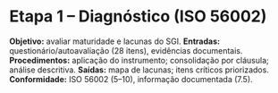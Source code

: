 # Etapa 1 – Diagnóstico (ISO 56002)
**Objetivo:** avaliar maturidade e lacunas do SGI.
**Entradas:** questionário/autoavaliação (28 itens), evidências documentais.
**Procedimentos:** aplicação do instrumento; consolidação por cláusula; análise descritiva.
**Saídas:** mapa de lacunas; itens críticos priorizados.
**Conformidade:** ISO 56002 (5–10), informação documentada (7.5).
